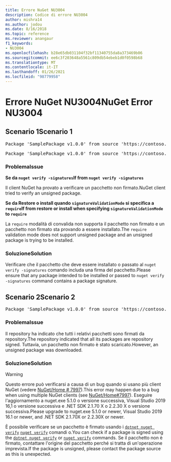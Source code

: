 ```yaml
---
title: Errore NuGet NU3004
description: Codice di errore NU3004
author: mishra14
ms.author: jodou
ms.date: 8/16/2018
ms.topic: reference
ms.reviewer: anangaur
f1_keywords:
- NU3004
ms.openlocfilehash: b28e65db031104f32bf11340755da8a373469b06
ms.sourcegitcommit: ee6c3f203648a5561c809db54ebeb1d0f0598b68
ms.translationtype: MT
ms.contentlocale: it-IT
ms.lasthandoff: 01/26/2021
ms.locfileid: "98779958"
---
```

# <a name="nuget-error-nu3004"></a><span data-ttu-id="c69bb-103">Errore NuGet NU3004</span><span class="sxs-lookup"><span data-stu-id="c69bb-103">NuGet Error NU3004</span></span>

## <a name="scenario-1"></a><span data-ttu-id="c69bb-104">Scenario 1</span><span class="sxs-lookup"><span data-stu-id="c69bb-104">Scenario 1</span></span>

<pre>Package 'SamplePackage v1.0.0' from source 'https://contoso.com/index.json': The package is not signed.</pre>
<pre>Package 'SamplePackage v1.0.0' from source 'https://contoso.com/index.json': signatureValidationMode is set to require, so packages are allowed only if signed by trusted signers; however, this package is unsigned.</pre>

### <a name="issue"></a><span data-ttu-id="c69bb-105">Problema</span><span class="sxs-lookup"><span data-stu-id="c69bb-105">Issue</span></span>

<span data-ttu-id="c69bb-106">**Se da `nuget verify -signatures`**</span><span class="sxs-lookup"><span data-stu-id="c69bb-106">**If from `nuget verify -signatures`**</span></span>

<span data-ttu-id="c69bb-107">Il client NuGet ha provato a verificare un pacchetto non firmato.</span><span class="sxs-lookup"><span data-stu-id="c69bb-107">NuGet client tried to verify an unsigned package.</span></span>

<span data-ttu-id="c69bb-108">**Se da Restore o install quando `signatureValidationMode` si specifica a `require`**</span><span class="sxs-lookup"><span data-stu-id="c69bb-108">**If from restore or install when specifying `signatureValidationMode` to `require`**</span></span>

<span data-ttu-id="c69bb-109">La `require` modalità di convalida non supporta il pacchetto non firmato e un pacchetto non firmato sta provando a essere installato.</span><span class="sxs-lookup"><span data-stu-id="c69bb-109">The `require` validation mode does not support unsigned package and an unsigned package is trying to be installed.</span></span>

### <a name="solution"></a><span data-ttu-id="c69bb-110">Soluzione</span><span class="sxs-lookup"><span data-stu-id="c69bb-110">Solution</span></span>

<span data-ttu-id="c69bb-111">Verificare che il pacchetto che deve essere installato o passato al `nuget verify -signatures` comando includa una firma del pacchetto.</span><span class="sxs-lookup"><span data-stu-id="c69bb-111">Please ensure that any package intended to be installed or passed to `nuget verify -signatures` command contains a package signature.</span></span>

## <a name="scenario-2"></a><span data-ttu-id="c69bb-112">Scenario 2</span><span class="sxs-lookup"><span data-stu-id="c69bb-112">Scenario 2</span></span>

<pre>Package 'SamplePackage v1.0.0' from source 'https://contoso.com/index.json': This repository indicated that all its packages are repository signed; however, this package is unsigned.</pre>

### <a name="issue"></a><span data-ttu-id="c69bb-113">Problema</span><span class="sxs-lookup"><span data-stu-id="c69bb-113">Issue</span></span>

<span data-ttu-id="c69bb-114">Il repository ha indicato che tutti i relativi pacchetti sono firmati da repository.</span><span class="sxs-lookup"><span data-stu-id="c69bb-114">The repository indicated that all its packages are repository signed.</span></span> <span data-ttu-id="c69bb-115">Tuttavia, un pacchetto non firmato è stato scaricato.</span><span class="sxs-lookup"><span data-stu-id="c69bb-115">However, an unsigned package was downloaded.</span></span>

### <a name="solution"></a><span data-ttu-id="c69bb-116">Soluzione</span><span class="sxs-lookup"><span data-stu-id="c69bb-116">Solution</span></span>

> [!Warning]
> <span data-ttu-id="c69bb-117">Questo errore può verificarsi a causa di un bug quando si usano più client NuGet (vedere [NuGet/Home # 7997](https://github.com/NuGet/Home/issues/7997)).</span><span class="sxs-lookup"><span data-stu-id="c69bb-117">This error may happen due to a bug when using multiple NuGet clients (see [NuGet/Home#7997](https://github.com/NuGet/Home/issues/7997)).</span></span> <span data-ttu-id="c69bb-118">Eseguire l'aggiornamento a nuget.exe 5.1.0 o versione successiva, Visual Studio 2019 16,1 o versione successiva e .NET SDK 2.1.70 X o 2.2.30 X o versione successiva.</span><span class="sxs-lookup"><span data-stu-id="c69bb-118">Please upgrade to nuget.exe 5.1.0 or newer, Visual Studio 2019 16.1 or newer, and .NET SDK 2.1.70X or 2.2.30X or newer.</span></span>

<span data-ttu-id="c69bb-119">È possibile verificare se un pacchetto è firmato usando i [`dotnet nuget verify`](/dotnet/core/tools/dotnet-nuget-verify.md) [`nuget verify`](../cli-reference/cli-ref-verify.md) comandi o.</span><span class="sxs-lookup"><span data-stu-id="c69bb-119">You can check if a package is signed using the [`dotnet nuget verify`](/dotnet/core/tools/dotnet-nuget-verify.md) or [`nuget verify`](../cli-reference/cli-ref-verify.md) commands.</span></span> <span data-ttu-id="c69bb-120">Se il pacchetto non è firmato, contattare l'origine del pacchetto perché si tratta di un'operazione imprevista.</span><span class="sxs-lookup"><span data-stu-id="c69bb-120">If the package is unsigned, please contact the package source as this is unexpected.</span></span>
